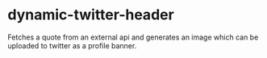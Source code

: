 # dynamic-twitter-header
Fetches a quote from an external api and generates an image which can be uploaded to twitter as a profile banner.
